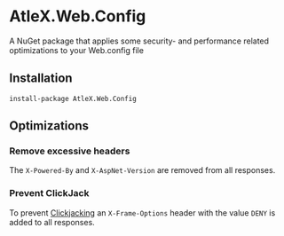 # AtleX.Web.Config

A NuGet package that applies some security- and performance related
optimizations to your Web.config file

## Installation

```
install-package AtleX.Web.Config
```

## Optimizations

### Remove excessive headers

The `X-Powered-By` and `X-AspNet-Version` are removed from all responses.

### Prevent ClickJack

To prevent [Clickjacking](https://www.owasp.org/index.php/Clickjacking) an `X-Frame-Options` header 
with the value `DENY` is added to all responses.